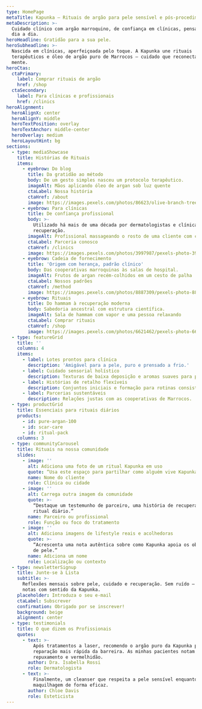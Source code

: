 ```yaml
---
type: HomePage
metaTitle: Kapunka — Rituais de argão para pele sensível e pós-procedimento
metaDescription: >-
  Cuidado clínico com argão marroquino, de confiança em clínicas, pensado para o
  dia a dia.
heroHeadline: Gratidão para a sua pele.
heroSubheadline: >-
  Nascida em clínicas, aperfeiçoada pelo toque. A Kapunka une rituais
  terapêuticos e óleo de argão puro de Marrocos — cuidado que reconecta corpo e
  mente.
heroCtas:
  ctaPrimary:
    label: Comprar rituais de argão
    href: /shop
  ctaSecondary:
    label: Para clínicas e profissionais
    href: /clinics
heroAlignment:
  heroAlignX: center
  heroAlignY: middle
  heroTextPosition: overlay
  heroTextAnchor: middle-center
  heroOverlay: medium
  heroLayoutHint: bg
sections:
  - type: mediaShowcase
    title: Histórias de Rituais
    items:
      - eyebrow: Do blog
        title: Da gratidão ao método
        body: De um gesto simples nasceu um protocolo terapêutico.
        imageAlt: Mãos aplicando óleo de argan sob luz quente
        ctaLabel: Nossa história
        ctaHref: /about
        image: https://images.pexels.com/photos/86623/olive-branch-tree-leaves-86623.jpeg?auto=compress&cs=tinysrgb&w=1920
      - eyebrow: Para clínicas
        title: De confiança profissional
        body: >-
          Utilizado há mais de uma década por dermatologistas e clínicas de
          recuperação.
        imageAlt: Profissional massageando o rosto de uma cliente com cuidado de argan
        ctaLabel: Parceria conosco
        ctaHref: /clinics
        image: https://images.pexels.com/photos/3997987/pexels-photo-3997987.jpeg?auto=compress&cs=tinysrgb&w=1920
      - eyebrow: Cadeia de fornecimento
        title: 'Origem com herança, padrão clínico'
        body: Das cooperativas marroquinas às salas de hospital.
        imageAlt: Frutos de argan recém-colhidos em um cesto de palha
        ctaLabel: Nossos padrões
        ctaHref: /method
        image: https://images.pexels.com/photos/8887309/pexels-photo-8887309.jpeg?auto=compress&cs=tinysrgb&w=1920
      - eyebrow: Rituais
        title: Do hammam à recuperação moderna
        body: Sabedoria ancestral com estrutura científica.
        imageAlt: Sala de hammam com vapor e uma pessoa relaxando
        ctaLabel: Comprar rituais
        ctaHref: /shop
        image: https://images.pexels.com/photos/6621462/pexels-photo-6621462.jpeg?auto=compress&cs=tinysrgb&w=1920
  - type: featureGrid
    title: ''
    columns: 4
    items:
      - label: Lotes prontos para clínica
        description: 'Amigável para a pele, puro e prensado a frio.'
      - label: Cuidado sensorial holístico
        description: Texturas de baixa deposição e aromas suaves para pele sensível.
      - label: Histórias de retalho flexíveis
        description: Conjuntos iniciais e formação para rotinas consistentes em casa.
      - label: Parcerias sustentáveis
        description: Relações justas com as cooperativas de Marrocos.
  - type: productGrid
    title: Essenciais para rituais diários
    products:
      - id: pure-argan-100
      - id: scar-care
      - id: ritual-pack
    columns: 3
  - type: communityCarousel
    title: Rituais na nossa comunidade
    slides:
      - image: ''
        alt: Adiciona uma foto de um ritual Kapunka em uso
        quote: “Usa este espaço para partilhar como alguém vive Kapunka na rotina.”
        name: Nome do cliente
        role: Clínica ou cidade
      - image: ''
        alt: Carrega outra imagem da comunidade
        quote: >-
          “Destaque um testemunho de parceiro, uma história de recuperação ou um
          ritual diário.”
        name: Parceiro ou profissional
        role: Função ou foco do tratamento
      - image: ''
        alt: Adiciona imagens de lifestyle reais e acolhedoras
        quote: >-
          “Acrescenta uma nota autêntica sobre como Kapunka apoia os objetivos
          de pele.”
        name: Adiciona um nome
        role: Localização ou contexto
  - type: newsletterSignup
    title: Junte-se à Lista
    subtitle: >-
      Reflexões mensais sobre pele, cuidado e recuperação. Sem ruído — apenas
      notas com sentido da Kapunka.
    placeholder: Introduza o seu e-mail
    ctaLabel: Subscrever
    confirmation: Obrigado por se inscrever!
    background: beige
    alignment: center
  - type: testimonials
    title: O que dizem os Profissionais
    quotes:
      - text: >-
          Após tratamentos a laser, recomendo o argão puro da Kapunka para uma
          reparação mais rápida da barreira. As minhas pacientes notam menos
          repuxamento e vermelhidão.
        author: Dra. Isabella Rossi
        role: Dermatologista
      - text: >-
          Finalmente, um cleanser que respeita a pele sensível enquanto remove a
          maquilhagem de forma eficaz.
        author: Chloe Davis
        role: Esteticista
---
```

